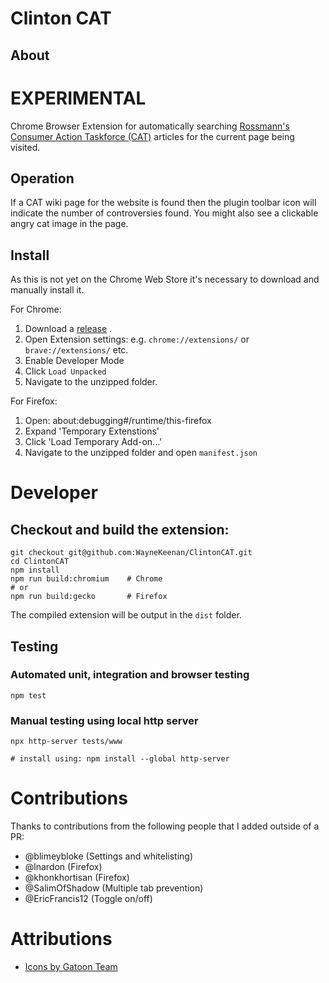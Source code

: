# Clinton CAT

## About

# EXPERIMENTAL

Chrome Browser Extension for automatically
searching [Rossmann's Consumer Action Taskforce (CAT)](https://wiki.rossmanngroup.com/wiki/Mission_statement) articles
for the current page being visited.

## Operation

If a CAT wiki page for the website is found then the plugin toolbar icon will indicate the number of controversies found.
You might also see a clickable angry cat image in the page.

## Install

As this is not yet on the Chrome Web Store it's necessary to download and manually install it.

For Chrome:

1. Download a [release](https://github.com/WayneKeenan/ClintonCAT/releases) .
2. Open Extension settings: e.g. `chrome://extensions/`  or `brave://extensions/` etc.
3. Enable Developer Mode
4. Click `Load Unpacked`
5. Navigate to the unzipped folder.


For Firefox:

1. Open: about:debugging#/runtime/this-firefox
2. Expand 'Temporary Extenstions'
3. Click 'Load Temporary Add-on...'
4. Navigate to the unzipped folder and open `manifest.json`

# Developer

## Checkout and build the extension:

```shell
git checkout git@github.com:WayneKeenan/ClintonCAT.git
cd ClintonCAT
npm install
npm run build:chromium    # Chrome
# or
npm run build:gecko       # Firefox 
```

The compiled extension will be output in the `dist` folder.

## Testing

### Automated unit, integration and browser testing

```shell
npm test
```

### Manual testing using local http server

```shell
npx http-server tests/www 

# install using: npm install --global http-server
```

# Contributions

Thanks to contributions from the following people that I added outside of a PR:

- @blimeybloke  (Settings and whitelisting)
- @lnardon (Firefox)
- @khonkhortisan (Firefox)
- @SalimOfShadow (Multiple tab prevention)
- @EricFrancis12 (Toggle on/off)

# Attributions

- [Icons by Gatoon Team](https://www.iconarchive.com/show/gartoon-devices-icons-by-gartoon-team.html)

